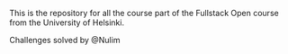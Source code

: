 This is the repository for all the course part of the Fullstack Open course from the University of Helsinki.

Challenges solved by @Nulim
